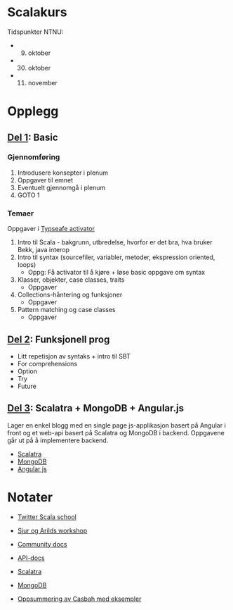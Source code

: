 Scalakurs
=========

Tidspunkter NTNU:
* 9.  oktober
* 30. oktober
* 11. november

Opplegg
=======
  
## [Del 1](oppgaver/del-1): Basic

### Gjennomføring
1. Introdusere konsepter i plenum
2. Oppgaver til emnet
3. Eventuelt gjennomgå i plenum
4. GOTO 1

### Temaer
Oppgaver i [Typseafe activator](http://typesafe.com/platform/getstarted)

1. Intro til Scala - bakgrunn, utbredelse, hvorfor er det bra, hva bruker Bekk, java interop
2. Intro til syntax (sourcefiler, variabler, metoder, ekspression oriented, loops)
   * Oppg: Få activator til å kjøre + løse basic oppgave om syntax
4. Klasser, objekter, case classes, traits
   * Oppgaver
5. Collections-håntering og funksjoner
   * Oppgaver
6. Pattern matching og case classes
   * Oppgaver

## [Del 2](oppgaver/del-2): Funksjonell prog
* Litt repetisjon av syntaks + intro til SBT
* For comprehensions
* Option
* Try
* Future

## [Del 3](oppgaver/del-3): Scalatra + MongoDB + Angular.js

Lager en enkel blogg med en single page js-applikasjon basert på Angular i front og et web-api basert på Scalatra og MongoDB i backend.
Oppgavene går ut på å implementere backend.

* [Scalatra](http://www.scalatra.org/)
* [MongoDB](http://http://www.mongodb.org/)
* [Angular js](http://angularjs.org/)


Notater
=======
* [Twitter Scala school](http://twitter.github.io/scala_school/)
* [Sjur og Arilds workshop](https://github.com/arild/scala-workshop)
* [Community docs](http://docs.scala-lang.org/index.html)
* [API-docs](http://www.scala-lang.org/api/current/#package)
* [Scalatra](http://www.scalatra.org/)
* [MongoDB](http://http://www.mongodb.org/)

* [Oppsummering av Casbah med eksempler](http://janxspirit.blogspot.no/2011/11/introduction-to-casbah-scala-mongodb.html)
